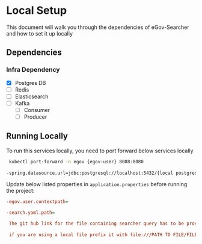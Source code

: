 # Local Setup

This document will walk you through the dependencies of eGov-Searcher and how to set it up locally

## Dependencies

### Infra Dependency

- [X] Postgres DB
- [ ] Redis
- [ ] Elasticsearch
- [ ] Kafka
  - [ ] Consumer
  - [ ] Producer

## Running Locally

To run this services locally, you need to port forward below services locally

```bash
 kubectl port-forward -n egov {egov-user} 8088:8080
 
-spring.datasource.url=jdbc:postgresql://localhost:5432/{local postgres db name}
``` 

Update below listed properties in `application.properties` before running the project:

```ini
-egov.user.contextpath=

-search.yaml.path=

 The git hub link for the file containing searcher query has to be provided here
 
 if you are using a local file prefix it with file:///PATH TO FILE/FILENAME
```
